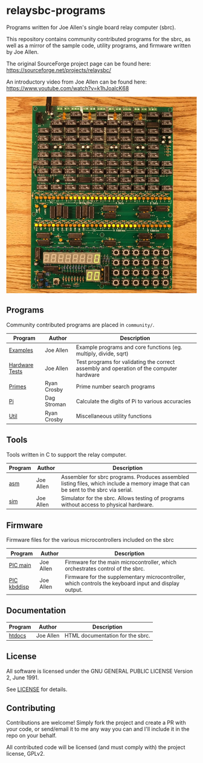# relaysbc-programs
Programs written for Joe Allen's single board relay computer (sbrc).

This repository contains community contributed programs for the sbrc, as well as a mirror of the sample code, utility programs, and firmware written by Joe Allen.

The original SourceForge project page can be found here: https://sourceforge.net/projects/relaysbc/

An introductory video from Joe Allen can be found here: https://www.youtube.com/watch?v=k1hJoalcK68

![sbrc image](sbrc.jpg)


## Programs

Community contributed programs are placed in `community/`.

| Program | Author | Description |
| --- | --- | --- |
| [Examples](examples/) | Joe Allen | Example programs and core functions (eg. multiply, divide, sqrt) |
| [Hardware Tests](hardware-tests/) | Joe Allen | Test programs for validating the correct assembly and operation of the computer hardware |
| [Primes](community/primes/) | Ryan Crosby | Prime number search programs |
| [Pi](community/pi/) | Dag Stroman | Calculate the digits of Pi to various accuracies |
| [Util](community/util/) | Ryan Crosby | Miscellaneous utility functions |

## Tools

Tools written in C to support the relay computer.

| Program | Author | Description |
| --- | --- | --- |
| [asm](tools/) | Joe Allen | Assembler for sbrc programs. Produces assembled listing files, which include a memory image that can be sent to the sbrc via serial. |
| [sim](tools/) | Joe Allen | Simulator for the sbrc. Allows testing of programs without access to physical hardware. |

## Firmware

Firmware files for the various microcontrollers included on the sbrc

| Program | Author | Description |
| --- | --- | --- |
| [PIC main](pic/) | Joe Allen | Firmware for the main microcontroller, which orchestrates control of the sbrc. |
| [PIC kbddisp](pic/) | Joe Allen | Firmware for the supplementary microcontroller, which controls the keyboard input and display output. |

## Documentation

| Program | Author | Description |
| --- | --- | --- |
| [htdocs](htdocs/) | Joe Allen | HTML documentation for the sbrc. |


## License

All software is licensed under the GNU GENERAL PUBLIC LICENSE Version 2, June 1991.

See [LICENSE](LICENSE) for details.

## Contributing

Contributions are welcome! Simply fork the project and create a PR with your code, or send/email it to me any way you can and I'll include it in the repo on your behalf.

All contributed code will be licensed (and must comply with) the project license, GPLv2.